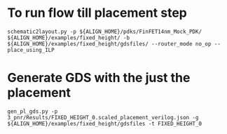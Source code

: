 # To run flow till placement step
```
schematic2layout.py -p ${ALIGN_HOME}/pdks/FinFET14nm_Mock_PDK/ ${ALIGN_HOME}/examples/fixed_height/ -b ${ALIGN_HOME}/examples/fixed_height/gdsfiles/ --router_mode no_op --place_using_ILP
```

# Generate GDS with the just the placement
```
gen_pl_gds.py -p 3_pnr/Results/FIXED_HEIGHT_0.scaled_placement_verilog.json -g ${ALIGN_HOME}/examples/fixed_height/gdsfiles -t FIXED_HEIGHT_0
```

